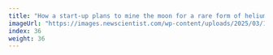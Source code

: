 ```yaml
---
title: "How a start-up plans to mine the moon for a rare form of helium"
imageUrl: "https://images.newscientist.com/wp-content/uploads/2025/03/13154209/SEI_243688489.jpg?width=788"
index: 36
weight: 36
---
```

